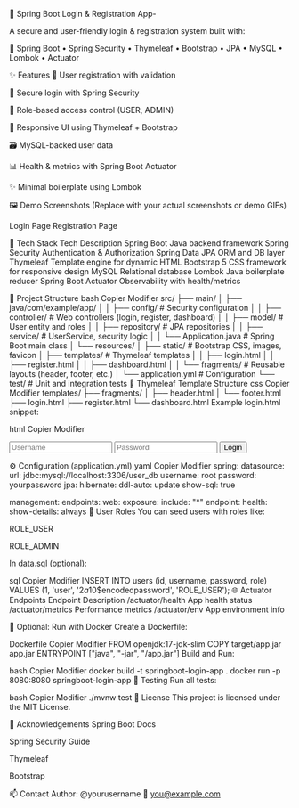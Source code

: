 🔐 Spring Boot Login & Registration App-





A secure and user-friendly login & registration system built with:

🧰 Spring Boot • Spring Security • Thymeleaf • Bootstrap • JPA • MySQL • Lombok • Actuator

✨ Features
📝 User registration with validation

🔐 Secure login with Spring Security

👤 Role-based access control (USER, ADMIN)

🎨 Responsive UI using Thymeleaf + Bootstrap

🗃️ MySQL-backed user data

📊 Health & metrics with Spring Boot Actuator

✨ Minimal boilerplate using Lombok

🖼️ Demo Screenshots
(Replace with your actual screenshots or demo GIFs)

Login Page	Registration Page

🧱 Tech Stack
Tech	Description
Spring Boot	Java backend framework
Spring Security	Authentication & Authorization
Spring Data JPA	ORM and DB layer
Thymeleaf	Template engine for dynamic HTML
Bootstrap 5	CSS framework for responsive design
MySQL	Relational database
Lombok	Java boilerplate reducer
Spring Boot Actuator	Observability with health/metrics

📁 Project Structure
bash
Copier
Modifier
src/
├── main/
│   ├── java/com/example/app/
│   │   ├── config/           # Security configuration
│   │   ├── controller/       # Web controllers (login, register, dashboard)
│   │   ├── model/            # User entity and roles
│   │   ├── repository/       # JPA repositories
│   │   ├── service/          # UserService, security logic
│   │   └── Application.java  # Spring Boot main class
│   └── resources/
│       ├── static/           # Bootstrap CSS, images, favicon
│       ├── templates/        # Thymeleaf templates
│       │   ├── login.html
│       │   ├── register.html
│       │   ├── dashboard.html
│       │   └── fragments/    # Reusable layouts (header, footer, etc.)
│       └── application.yml   # Configuration
└── test/                     # Unit and integration tests
🧩 Thymeleaf Template Structure
css
Copier
Modifier
templates/
├── fragments/
│   ├── header.html
│   └── footer.html
├── login.html
├── register.html
└── dashboard.html
Example login.html snippet:

html
Copier
Modifier
<form th:action="@{/login}" method="post">
  <input type="text" name="username" class="form-control" placeholder="Username" required />
  <input type="password" name="password" class="form-control" placeholder="Password" required />
  <button type="submit" class="btn btn-primary">Login</button>
</form>
⚙️ Configuration (application.yml)
yaml
Copier
Modifier
spring:
  datasource:
    url: jdbc:mysql://localhost:3306/user_db
    username: root
    password: yourpassword
  jpa:
    hibernate:
      ddl-auto: update
    show-sql: true

management:
  endpoints:
    web:
      exposure:
        include: "*"
  endpoint:
    health:
      show-details: always
🧪 User Roles
You can seed users with roles like:

ROLE_USER

ROLE_ADMIN

In data.sql (optional):

sql
Copier
Modifier
INSERT INTO users (id, username, password, role) VALUES
(1, 'user', '$2a$10$encodedpassword', 'ROLE_USER');
🌐 Actuator Endpoints
Endpoint	Description
/actuator/health	App health status
/actuator/metrics	Performance metrics
/actuator/env	App environment info

🐳 Optional: Run with Docker
Create a Dockerfile:

Dockerfile
Copier
Modifier
FROM openjdk:17-jdk-slim
COPY target/app.jar app.jar
ENTRYPOINT ["java", "-jar", "/app.jar"]
Build and Run:

bash
Copier
Modifier
docker build -t springboot-login-app .
docker run -p 8080:8080 springboot-login-app
🧪 Testing
Run all tests:

bash
Copier
Modifier
./mvnw test
📜 License
This project is licensed under the MIT License.

🙌 Acknowledgements
Spring Boot Docs

Spring Security Guide

Thymeleaf

Bootstrap

📫 Contact
Author: @yourusername
📧 you@example.com
